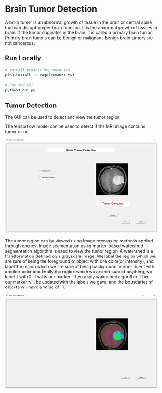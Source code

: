 # Brain Tumor Detection

A brain tumor is an abnormal growth of tissue in the brain or central spine that can disrupt proper brain function. It is the abnormal growth of tissues in brain. If the tumor originates in the brain, it is called a primary brain tumor. Primary brain tumors can be benign or malignant. Benign brain tumors are not cancerous.


## Run Locally
```sh
# install project dependencies
pip3 install -r requirements.txt

# Run the GUI
python3 gui.py
```
## Tumor Detection
The GUI can be used to detect and view the tumor region.

The tensorflow model can be used to detect if the MRI image contains tumor or not.

![alt text](assets/tumordetection.jpg)

The tumor region can be viewed using Image processing methods applied through opencv. Image segmentation using marker-based watershed segmentation algorithm is used to view the tumor region. A watershed is a transformation defined on a grayscale image. We label the region which we are sure of being the foreground or object with one color(or intensity), and label the region which we are sure of being background or non-object with another color and finally the region which we are not sure of anything, we label it with 0. That is our marker. Then apply watershed algorithm. Then our marker will be updated with the labels we gave, and the boundaries of objects will have a value of -1.

![alt text](assets/viewtumor.jpg)
